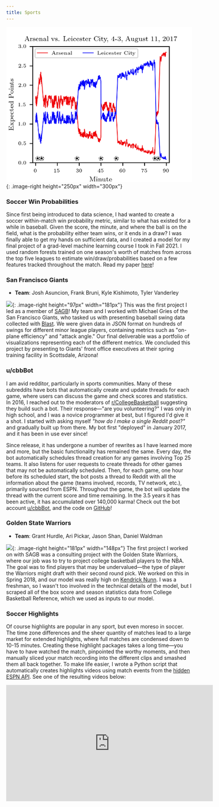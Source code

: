```yaml
---
title: Sports
---
```


![](/assets/matches_prob.png){: .image-right height="250px" width="300px"}

### **Soccer Win Probabilities**

Since first being introduced to data science, I had wanted to create a soccer within-match win probability metric, similar to what has existed for a while in baseball. Given the score, the minute, and where the ball is on the field, what is the probability either team wins, or it ends in a draw? I was finally able to get my hands on sufficient data, and I created a model for my final project of a grad-level machine learning course I took in Fall 2021. I used random forests trained on one season's worth of matches from across the top five leagues to estimate win/draw/probabilities based on a few features tracked throughout the match. Read my paper [here](/assets/soccer.pdf)!

### **San Francisco Giants**
- **Team**: Josh Asuncion, Frank Bruni, Kyle Kishimoto, Tyler Vanderley

![](https://content.sportslogos.net/logos/54/74/full/cpqj6up5bvgpoedg5fwsk20ve.png){: .image-right height="97px" width="181px"}
This was the first project I led as a member of [SAGB](https://sportsanalytics.berkeley.edu/)! My team and I worked with Michael Gries of the San Francisco Giants, who tasked us with presenting baseball swing data collected with [Blast](https://blastmotion.com/). We were given data in JSON format on hundreds of swings for different minor league players, containing metrics such as "on-plane efficiency" and "attack angle." Our final deliverable was a portfolio of visualizations representing each of the different metrics. We concluded this project by presenting to Giants' front office executives at their spring training facility in Scottsdale, Arizona!

### **u/cbbBot**

I am avid redditor, particularly in sports communities. Many of these subreddits have bots that automatically create and update threads for each game, where users can discuss the game and check scores and statistics. In 2016, I reached out to the moderators of [r/CollegeBasketball](https://www.reddit.com/r/collegebasketball/) suggesting they build such a bot. Their response—"are you volunteering?" I was only in high school, and I was a novice programmer at best, but I figured I'd give it a shot. I started with asking myself *"how do I make a single Reddit post?"* and gradually built up from there. My bot first "deployed" in January 2017, and it has been in use ever since!

Since release, it has undergone a number of rewrites as I have learned more and more, but the basic functionality has remained the same. Every day, the bot automatically schedules thread creation for any games involving Top 25 teams. It also listens for user requests to create threads for other games that may not be automatically scheduled. Then, for each game, one hour before its scheduled start, the bot posts a thread to Reddit with all the information about the game (teams involved, records, TV network, etc.), primarily sourced from ESPN. Throughout the game, the bot will update the thread with the current score and time remaining. In the 3.5 years it has been active, it has accumulated over 140,000 karma! Check out the bot account [u/cbbBot](https://www.reddit.com/user/cbbbot), and the code on [GitHub](https://github.com/ischmidt20/cbbBot/)!

### **Golden State Warriors**
- **Team**: Grant Hurdle, Ari Pickar, Jason Shan, Daniel Waldman

![](https://content.sportslogos.net/logos/6/235/full/qhhir6fj8zp30f33s7sfb4yw0.png){: .image-right height="181px" width="148px"}
The first project I worked on with SAGB was a consulting project with the Golden State Warriors, where our job was to try to project college basketball players to the NBA. The goal was to find players that may be undervalued—the type of player the Warriors might draft with their second round pick. We worked on this in Spring 2018, and our model was really high on [Kendrick Nunn](https://www.basketball-reference.com/players/n/nunnke01.html). I was a freshman, so I wasn't too involved in the technical details of the model, but I scraped all of the box score and season statistics data from College Basketball Reference, which we used as inputs to our model.

### **Soccer Highlights**

Of course highlights are popular in any sport, but even moreso in soccer. The time zone differences and the sheer quantity of matches lead to a large market for extended highlights, where full matches are condensed down to 10-15 minutes. Creating these highlight packages takes a long time—you have to have watched the match, pinpointed the worthy moments, and then manually sliced your match recording into the different clips and smashed them all back together. To make life easier, I wrote a Python script that automatically creates highlights videos using match events from the [hidden ESPN API](https://gist.github.com/akeaswaran/b48b02f1c94f873c6655e7129910fc3b). See one of the resulting videos below:

<p align="center"><iframe src="https://streamable.com/e/j8m43e?loop=0" width="560" height="315" frameborder="0" allowfullscreen></iframe></p>
